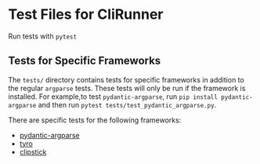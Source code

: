 # Test Files for CliRunner

Run tests with `pytest`

## Tests for Specific Frameworks

The `tests/` directory contains tests for specific frameworks in addition to the regular `argparse` tests. These tests will only be run if the framework is installed. For example,to test `pydantic-argparse`, run `pip install pydantic-argparse` and then run `pytest tests/test_pydantic_argparse.py`.

There are specific tests for the following frameworks:

- [pydantic-argparse](https://pydantic-argparse.supimdos.com/)
- [tyro](https://brentyi.github.io/tyro/)
- [clipstick](https://github.com/sander76/clipstick)
